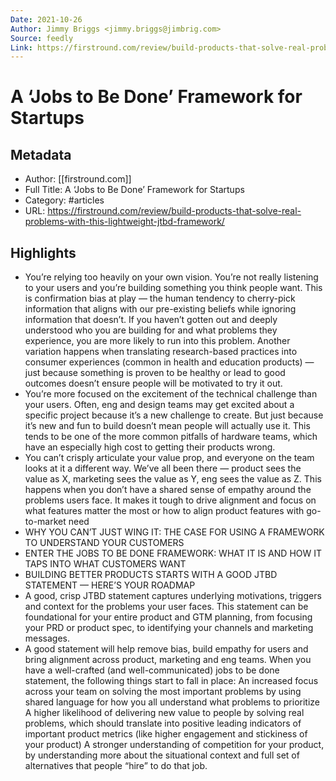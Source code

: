 ```yaml
---
Date: 2021-10-26
Author: Jimmy Briggs <jimmy.briggs@jimbrig.com>
Source: feedly
Link: https://firstround.com/review/build-products-that-solve-real-problems-with-this-lightweight-jtbd-framework/
---
```

# A ‘Jobs to Be Done’ Framework for Startups

## Metadata
- Author: [[firstround.com]]
- Full Title: A ‘Jobs to Be Done’ Framework for Startups
- Category: #articles
- URL: https://firstround.com/review/build-products-that-solve-real-problems-with-this-lightweight-jtbd-framework/

## Highlights
- You’re relying too heavily on your own vision. You’re not really listening to your users and you’re building something you think people want. This is confirmation bias at play — the human tendency to cherry-pick information that aligns with our pre-existing beliefs while ignoring information that doesn’t. If you haven’t gotten out and deeply understood who you are building for and what problems they experience, you are more likely to run into this problem. Another variation happens when translating research-based practices into consumer experiences (common in health and education products) — just because something is proven to be healthy or lead to good outcomes doesn’t ensure people will be motivated to try it out.
- You’re more focused on the excitement of the technical challenge than your users. Often, eng and design teams may get excited about a specific project because it’s a new challenge to create. But just because it’s new and fun to build doesn’t mean people will actually use it. This tends to be one of the more common pitfalls of hardware teams, which have an especially high cost to getting their products wrong.
- You can’t crisply articulate your value prop, and everyone on the team looks at it a different way. We’ve all been there — product sees the value as X, marketing sees the value as Y, eng sees the value as Z. This happens when you don’t have a shared sense of empathy around the problems users face. It makes it tough to drive alignment and focus on what features matter the most or how to align product features with go-to-market need
- WHY YOU CAN’T JUST WING IT: THE CASE FOR USING A FRAMEWORK TO UNDERSTAND YOUR CUSTOMERS
- ENTER THE JOBS TO BE DONE FRAMEWORK: WHAT IT IS AND HOW IT TAPS INTO WHAT CUSTOMERS WANT
- BUILDING BETTER PRODUCTS STARTS WITH A GOOD JTBD STATEMENT — HERE’S YOUR ROADMAP
- A good, crisp JTBD statement captures underlying motivations, triggers and context for the problems your user faces. This statement can be foundational for your entire product and GTM planning, from focusing your PRD or product spec, to identifying your channels and marketing messages.
- A good statement will help remove bias, build empathy for users and bring alignment across product, marketing and eng teams. When you have a well-crafted (and well-communicated) jobs to be done statement, the following things start to fall in place: An increased focus across your team on solving the most important problems by using shared language for how you all understand what problems to prioritize A higher likelihood of delivering new value to people by solving real problems, which should translate into positive leading indicators of important product metrics (like higher engagement and stickiness of your product) A stronger understanding of competition for your product, by understanding more about the situational context and full set of alternatives that people “hire” to do that job.
